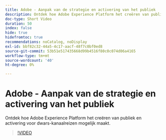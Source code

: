 ```yaml
---
title: Adobe - Aanpak van de strategie en activering van het publiek
description: Ontdek hoe Adobe Experience Platform het creëren van publiek en activering voor dwars-kanaalreizen mogelijk maakt.
doc-type: Short Video
duration: 50
index: false
hide: true
hidefromtoc: true
recommendations: noCatalog, noDisplay
exl-id: bbf82c32-44a5-4c17-aacf-48f7c0bf0ed8
source-git-commit: 53b51e517435668d99b4516f80c0c074d06a4165
workflow-type: tm+mt
source-wordcount: '40'
ht-degree: 0%

---
```


# Adobe - Aanpak van de strategie en activering van het publiek

Ontdek hoe Adobe Experience Platform het creëren van publiek en activering voor dwars-kanaalreizen mogelijk maakt.

<!-- 62_S655_3442541_49_adobes-approach-to-audience-strategy-and-activation -->
>[!VIDEO](https://video.tv.adobe.com/v/3458225/?learn=on&enablevpops=true)
